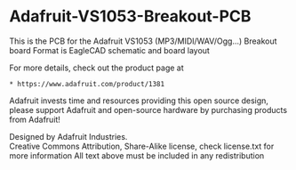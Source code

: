 Adafruit-VS1053-Breakout-PCB
============================
This is the PCB for the Adafruit VS1053 (MP3/MIDI/WAV/Ogg...) Breakout board
Format is EagleCAD schematic and board layout

For more details, check out the product page at

    * https://www.adafruit.com/product/1381

Adafruit invests time and resources providing this open source design, 
please support Adafruit and open-source hardware by purchasing 
products from Adafruit!

Designed by Adafruit Industries.  
Creative Commons Attribution, Share-Alike license, check license.txt for more information
All text above must be included in any redistribution
